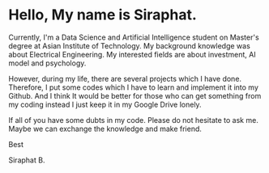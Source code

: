 # Hello, My name is Siraphat. 

  Currently, I'm a Data Science and Artificial Intelligence student on Master's degree at Asian Institute of Technology.
  My background knowledge was about Electrical Engineering. My interested fields are about investment, AI model and psychology.
  
  
  
  However, during my life, there are several projects which I have done. Therefore, I put some codes which I have to learn and implement it into my Github. 
  And I think It would be better for those who can get something from my coding instead I just keep it in my Google Drive lonely.
 
 
 
  If all of you have some dubts in my code. Please do not hesitate to ask me. Maybe we can exchange the knowledge and make friend.
  
  
  
  

  Best
  
  Siraphat B.
